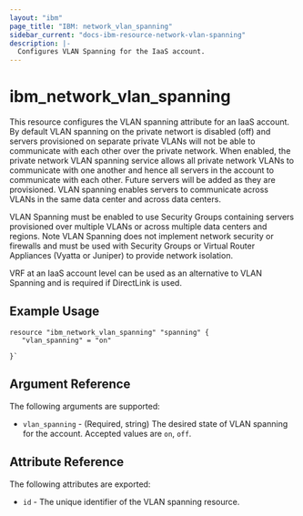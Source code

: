 ```yaml
---
layout: "ibm"
page_title: "IBM: network_vlan_spanning"
sidebar_current: "docs-ibm-resource-network-vlan-spanning"
description: |-
  Configures VLAN Spanning for the IaaS account.
---
```


# ibm\_network_vlan_spanning

This resource configures the VLAN spanning attribute for an IaaS account. By default VLAN spanning on the private networt is disabled (off) and servers provisioned on separate private VLANs will not be able to communicate with each other over the private network. When enabled, the private network VLAN spanning service allows all private network VLANs to communicate with one another and hence all servers in the account to communicate with each other. Future servers will be added as they are provisioned. VLAN spanning enables servers to communicate across VLANs in the same data center and across data centers. 

VLAN Spanning must be enabled to use Security Groups containing servers provisioned over multiple VLANs or across multiple data centers and regions. Note VLAN Spanning does not implement network security or firewalls and must be used with Security Groups or Virtual Router Appliances (Vyatta or Juniper) to provide network isolation. 

VRF at an IaaS account level can be used as an alternative to VLAN Spanning and is required if DirectLink is used.  



## Example Usage

```hcl
resource "ibm_network_vlan_spanning" "spanning" {
   "vlan_spanning" = "on"
   
}`
```


## Argument Reference

The following arguments are supported:

* `vlan_spanning` - (Required, string) The desired state of VLAN spanning for the account. Accepted values are `on`, `off`.


## Attribute Reference

The following attributes are exported:

* `id` - The unique identifier of the VLAN spanning resource.
